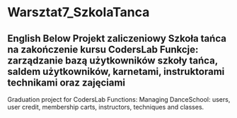 # Warsztat7_SzkolaTanca
English Below
Projekt zaliczeniowy Szkoła tańca na zakończenie kursu CodersLab
Funkcje: zarządzanie bazą użytkowników szkoły tańca, saldem użytkowników, karnetami, instruktorami technikami oraz zajęciami
--------
Graduation project for CodersLab
Functions: Managing DanceSchool: users, user credit, membership carts, instructors, techniques and classes.
